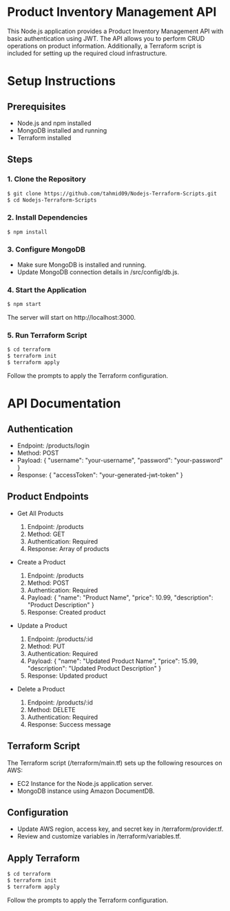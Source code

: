 # Product Inventory Management API

This Node.js application provides a Product Inventory Management API with basic authentication using JWT. The API allows you to perform CRUD operations on product information. Additionally, a Terraform script is included for setting up the required cloud infrastructure.

# Setup Instructions

## Prerequisites

* Node.js and npm installed
* MongoDB installed and running
* Terraform installed

## Steps

### 1. Clone the Repository

```sh
$ git clone https://github.com/tahmid09/Nodejs-Terraform-Scripts.git
$ cd Nodejs-Terraform-Scripts
```
### 2. Install Dependencies

```sh
$ npm install
```

### 3. Configure MongoDB

* Make sure MongoDB is installed and running.
* Update MongoDB connection details in /src/config/db.js.

### 4. Start the Application

```sh
$ npm start
```
The server will start on http://localhost:3000.

### 5. Run Terraform Script

```sh
$ cd terraform
$ terraform init
$ terraform apply
```
Follow the prompts to apply the Terraform configuration.

# API Documentation

## Authentication

* Endpoint: /products/login
* Method: POST
* Payload: { "username": "your-username", "password": "your-password" }
* Response: { "accessToken": "your-generated-jwt-token" }

## Product Endpoints

* Get All Products

    1. Endpoint: /products
    2. Method: GET
    3. Authentication: Required
    4. Response: Array of products

* Create a Product

    1. Endpoint: /products
    2. Method: POST
    3. Authentication: Required
    4. Payload: { "name": "Product Name", "price": 10.99, "description": "Product Description" }
    5. Response: Created product

* Update a Product

    1. Endpoint: /products/:id
    2. Method: PUT
    3. Authentication: Required
    4. Payload: { "name": "Updated Product Name", "price": 15.99, "description": "Updated Product Description" }
    5. Response: Updated product
* Delete a Product

    1. Endpoint: /products/:id
    2. Method: DELETE
    3. Authentication: Required
    4. Response: Success message

## Terraform Script 

The Terraform script (/terraform/main.tf) sets up the following resources on AWS:

* EC2 Instance for the Node.js application server.
* MongoDB instance using Amazon DocumentDB.

## Configuration
* Update AWS region, access key, and secret key in /terraform/provider.tf.
* Review and customize variables in /terraform/variables.tf.

## Apply Terraform

```sh
$ cd terraform
$ terraform init
$ terraform apply
```

Follow the prompts to apply the Terraform configuration.

